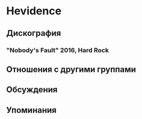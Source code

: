 # Hevidence



## Дискография

### "Nobody's Fault" 2016, Hard Rock




## Отношения с другими группами


## Обсуждения


## Упоминания

